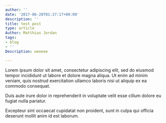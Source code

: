```yaml
---
author: ''
date: '2017-06-28T01:37:17+00:00'
description: ''
title: test post
type: article
Author: Matthias Jordan
tags:
- blog
- ''
Description: weeeee

---
```

<span>Lorem ipsum dolor sit amet, consectetur adipiscing elit, sed do eiusmod tempor incididunt ut labore et dolore magna aliqua. Ut enim ad minim veniam, quis nostrud exercitation ullamco laboris nisi ut aliquip ex ea commodo consequat.</span>

<span>Duis aute irure dolor in reprehenderit in voluptate velit esse cillum dolore eu fugiat nulla pariatur.</span>

<span>Excepteur sint occaecat cupidatat non proident, sunt in culpa qui officia deserunt mollit anim id est laborum.</span>